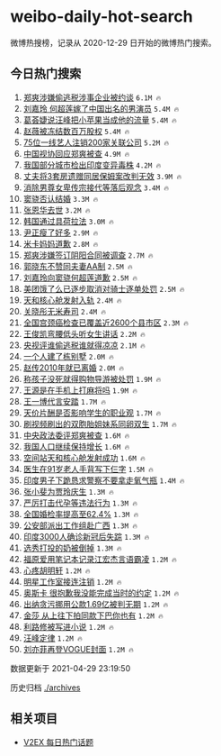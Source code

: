 # weibo-daily-hot-search

微博热搜榜，记录从 2020-12-29 日开始的微博热门搜索。

## 今日热门搜索

<!-- BEGIN -->

1. [郑爽涉嫌偷逃税涉事企业被约谈](https://s.weibo.com/weibo?q=%23%E9%83%91%E7%88%BD%E6%B6%89%E5%AB%8C%E5%81%B7%E9%80%83%E7%A8%8E%E6%B6%89%E4%BA%8B%E4%BC%81%E4%B8%9A%E8%A2%AB%E7%BA%A6%E8%B0%88%23&Refer=top) `6.1M 🔥`
1. [刘嘉玲 何超莲嫁了中国出名的男演员](https://s.weibo.com/weibo?q=%E5%88%98%E5%98%89%E7%8E%B2%20%E4%BD%95%E8%B6%85%E8%8E%B2%E5%AB%81%E4%BA%86%E4%B8%AD%E5%9B%BD%E5%87%BA%E5%90%8D%E7%9A%84%E7%94%B7%E6%BC%94%E5%91%98&Refer=top) `5.4M 🔥`
1. [葛荟婕说汪峰把小苹果当成他的流量](https://s.weibo.com/weibo?q=%23%E8%91%9B%E8%8D%9F%E5%A9%95%E8%AF%B4%E6%B1%AA%E5%B3%B0%E6%8A%8A%E5%B0%8F%E8%8B%B9%E6%9E%9C%E5%BD%93%E6%88%90%E4%BB%96%E7%9A%84%E6%B5%81%E9%87%8F%23&Refer=top) `5.4M 🔥`
1. [赵薇被冻结数百万股权](https://s.weibo.com/weibo?q=%E8%B5%B5%E8%96%87%E8%A2%AB%E5%86%BB%E7%BB%93%E6%95%B0%E7%99%BE%E4%B8%87%E8%82%A1%E6%9D%83&Refer=top) `5.4M 🔥`
1. [75位一线艺人注销200家关联公司](https://s.weibo.com/weibo?q=%2375%E4%BD%8D%E4%B8%80%E7%BA%BF%E8%89%BA%E4%BA%BA%E6%B3%A8%E9%94%80200%E5%AE%B6%E5%85%B3%E8%81%94%E5%85%AC%E5%8F%B8%23&Refer=top) `5.2M 🔥`
1. [中国视协回应郑爽被查](https://s.weibo.com/weibo?q=%23%E4%B8%AD%E5%9B%BD%E8%A7%86%E5%8D%8F%E5%9B%9E%E5%BA%94%E9%83%91%E7%88%BD%E8%A2%AB%E6%9F%A5%23&Refer=top) `4.9M 🔥`
1. [我国部分城市检出印度变异毒株](https://s.weibo.com/weibo?q=%23%E6%88%91%E5%9B%BD%E9%83%A8%E5%88%86%E5%9F%8E%E5%B8%82%E6%A3%80%E5%87%BA%E5%8D%B0%E5%BA%A6%E5%8F%98%E5%BC%82%E6%AF%92%E6%A0%AA%23&Refer=top) `4.2M 🔥`
1. [丈夫将3套房遗赠同居保姆案改判无效](https://s.weibo.com/weibo?q=%23%E4%B8%88%E5%A4%AB%E5%B0%863%E5%A5%97%E6%88%BF%E9%81%97%E8%B5%A0%E5%90%8C%E5%B1%85%E4%BF%9D%E5%A7%86%E6%A1%88%E6%94%B9%E5%88%A4%E6%97%A0%E6%95%88%23&Refer=top) `3.9M 🔥`
1. [消除男尊女卑传宗接代等落后观念](https://s.weibo.com/weibo?q=%23%E6%B6%88%E9%99%A4%E7%94%B7%E5%B0%8A%E5%A5%B3%E5%8D%91%E4%BC%A0%E5%AE%97%E6%8E%A5%E4%BB%A3%E7%AD%89%E8%90%BD%E5%90%8E%E8%A7%82%E5%BF%B5%23&Refer=top) `3.4M 🔥`
1. [窦骁否认结婚](https://s.weibo.com/weibo?q=%E7%AA%A6%E9%AA%81%E5%90%A6%E8%AE%A4%E7%BB%93%E5%A9%9A&Refer=top) `3.3M 🔥`
1. [张恩华去世](https://s.weibo.com/weibo?q=%23%E5%BC%A0%E6%81%A9%E5%8D%8E%E5%8E%BB%E4%B8%96%23&Refer=top) `3.2M 🔥`
1. [韩国通过具荷拉法](https://s.weibo.com/weibo?q=%23%E9%9F%A9%E5%9B%BD%E9%80%9A%E8%BF%87%E5%85%B7%E8%8D%B7%E6%8B%89%E6%B3%95%23&Refer=top) `3.0M 🔥`
1. [尹正瘦了好多](https://s.weibo.com/weibo?q=%23%E5%B0%B9%E6%AD%A3%E7%98%A6%E4%BA%86%E5%A5%BD%E5%A4%9A%23&Refer=top) `2.9M 🔥`
1. [米卡妈妈道歉](https://s.weibo.com/weibo?q=%23%E7%B1%B3%E5%8D%A1%E5%A6%88%E5%A6%88%E9%81%93%E6%AD%89%23&Refer=top) `2.8M 🔥`
1. [郑爽涉嫌签订阴阳合同被调查](https://s.weibo.com/weibo?q=%23%E9%83%91%E7%88%BD%E6%B6%89%E5%AB%8C%E7%AD%BE%E8%AE%A2%E9%98%B4%E9%98%B3%E5%90%88%E5%90%8C%E8%A2%AB%E8%B0%83%E6%9F%A5%23&Refer=top) `2.7M 🔥`
1. [郭晓东不赞同夫妻AA制](https://s.weibo.com/weibo?q=%23%E9%83%AD%E6%99%93%E4%B8%9C%E4%B8%8D%E8%B5%9E%E5%90%8C%E5%A4%AB%E5%A6%BBAA%E5%88%B6%23&Refer=top) `2.5M 🔥`
1. [刘嘉玲向窦骁何超莲道歉](https://s.weibo.com/weibo?q=%E5%88%98%E5%98%89%E7%8E%B2%E5%90%91%E7%AA%A6%E9%AA%81%E4%BD%95%E8%B6%85%E8%8E%B2%E9%81%93%E6%AD%89&Refer=top) `2.5M 🔥`
1. [美团饿了么已逐步取消对骑士逐单处罚](https://s.weibo.com/weibo?q=%23%E7%BE%8E%E5%9B%A2%E9%A5%BF%E4%BA%86%E4%B9%88%E5%B7%B2%E9%80%90%E6%AD%A5%E5%8F%96%E6%B6%88%E5%AF%B9%E9%AA%91%E5%A3%AB%E9%80%90%E5%8D%95%E5%A4%84%E7%BD%9A%23&Refer=top) `2.5M 🔥`
1. [天和核心舱发射入轨](https://s.weibo.com/weibo?q=%23%E5%A4%A9%E5%92%8C%E6%A0%B8%E5%BF%83%E8%88%B1%E5%8F%91%E5%B0%84%E5%85%A5%E8%BD%A8%23&Refer=top) `2.4M 🔥`
1. [关晓彤无米寿司](https://s.weibo.com/weibo?q=%23%E5%85%B3%E6%99%93%E5%BD%A4%E6%97%A0%E7%B1%B3%E5%AF%BF%E5%8F%B8%23&Refer=top) `2.4M 🔥`
1. [全国宫颈癌检查已覆盖近2600个县市区](https://s.weibo.com/weibo?q=%23%E5%85%A8%E5%9B%BD%E5%AE%AB%E9%A2%88%E7%99%8C%E6%A3%80%E6%9F%A5%E5%B7%B2%E8%A6%86%E7%9B%96%E8%BF%912600%E4%B8%AA%E5%8E%BF%E5%B8%82%E5%8C%BA%23&Refer=top) `2.3M 🔥`
1. [王俊凯弯腰低头听女生讲话](https://s.weibo.com/weibo?q=%23%E7%8E%8B%E4%BF%8A%E5%87%AF%E5%BC%AF%E8%85%B0%E4%BD%8E%E5%A4%B4%E5%90%AC%E5%A5%B3%E7%94%9F%E8%AE%B2%E8%AF%9D%23&Refer=top) `2.2M 🔥`
1. [央视评谁偷逃税谁就得凉凉](https://s.weibo.com/weibo?q=%23%E5%A4%AE%E8%A7%86%E8%AF%84%E8%B0%81%E5%81%B7%E9%80%83%E7%A8%8E%E8%B0%81%E5%B0%B1%E5%BE%97%E5%87%89%E5%87%89%23&Refer=top) `2.1M 🔥`
1. [一个人建了栋别墅](https://s.weibo.com/weibo?q=%23%E4%B8%80%E4%B8%AA%E4%BA%BA%E5%BB%BA%E4%BA%86%E6%A0%8B%E5%88%AB%E5%A2%85%23&Refer=top) `2.0M 🔥`
1. [赵传2010年就已离婚](https://s.weibo.com/weibo?q=%E8%B5%B5%E4%BC%A02010%E5%B9%B4%E5%B0%B1%E5%B7%B2%E7%A6%BB%E5%A9%9A&Refer=top) `2.0M 🔥`
1. [称孩子没死就得购物导游被处罚](https://s.weibo.com/weibo?q=%23%E7%A7%B0%E5%AD%A9%E5%AD%90%E6%B2%A1%E6%AD%BB%E5%B0%B1%E5%BE%97%E8%B4%AD%E7%89%A9%E5%AF%BC%E6%B8%B8%E8%A2%AB%E5%A4%84%E7%BD%9A%23&Refer=top) `1.9M 🔥`
1. [王源是在手机上打麻将吗](https://s.weibo.com/weibo?q=%23%E7%8E%8B%E6%BA%90%E6%98%AF%E5%9C%A8%E6%89%8B%E6%9C%BA%E4%B8%8A%E6%89%93%E9%BA%BB%E5%B0%86%E5%90%97%23&Refer=top) `1.9M 🔥`
1. [王一博代言安踏](https://s.weibo.com/weibo?q=%23%E7%8E%8B%E4%B8%80%E5%8D%9A%E4%BB%A3%E8%A8%80%E5%AE%89%E8%B8%8F%23&Refer=top) `1.7M 🔥`
1. [天价片酬是否影响学生的职业观](https://s.weibo.com/weibo?q=%23%E5%A4%A9%E4%BB%B7%E7%89%87%E9%85%AC%E6%98%AF%E5%90%A6%E5%BD%B1%E5%93%8D%E5%AD%A6%E7%94%9F%E7%9A%84%E8%81%8C%E4%B8%9A%E8%A7%82%23&Refer=top) `1.7M 🔥`
1. [刷视频刷出的双胞胎姐妹系同卵双生](https://s.weibo.com/weibo?q=%E5%88%B7%E8%A7%86%E9%A2%91%E5%88%B7%E5%87%BA%E7%9A%84%E5%8F%8C%E8%83%9E%E8%83%8E%E5%A7%90%E5%A6%B9%E7%B3%BB%E5%90%8C%E5%8D%B5%E5%8F%8C%E7%94%9F&Refer=top) `1.7M 🔥`
1. [中央政法委评郑爽被查](https://s.weibo.com/weibo?q=%23%E4%B8%AD%E5%A4%AE%E6%94%BF%E6%B3%95%E5%A7%94%E8%AF%84%E9%83%91%E7%88%BD%E8%A2%AB%E6%9F%A5%23&Refer=top) `1.6M 🔥`
1. [我国人口继续保持增长](https://s.weibo.com/weibo?q=%23%E6%88%91%E5%9B%BD%E4%BA%BA%E5%8F%A3%E7%BB%A7%E7%BB%AD%E4%BF%9D%E6%8C%81%E5%A2%9E%E9%95%BF%23&Refer=top) `1.6M 🔥`
1. [空间站天和核心舱发射成功](https://s.weibo.com/weibo?q=%23%E7%A9%BA%E9%97%B4%E7%AB%99%E5%A4%A9%E5%92%8C%E6%A0%B8%E5%BF%83%E8%88%B1%E5%8F%91%E5%B0%84%E6%88%90%E5%8A%9F%23&Refer=top) `1.6M 🔥`
1. [医生在91岁老人手背写下仨字](https://s.weibo.com/weibo?q=%E5%8C%BB%E7%94%9F%E5%9C%A891%E5%B2%81%E8%80%81%E4%BA%BA%E6%89%8B%E8%83%8C%E5%86%99%E4%B8%8B%E4%BB%A8%E5%AD%97&Refer=top) `1.5M 🔥`
1. [印度男子下跪恳求警察不要拿走氧气瓶](https://s.weibo.com/weibo?q=%E5%8D%B0%E5%BA%A6%E7%94%B7%E5%AD%90%E4%B8%8B%E8%B7%AA%E6%81%B3%E6%B1%82%E8%AD%A6%E5%AF%9F%E4%B8%8D%E8%A6%81%E6%8B%BF%E8%B5%B0%E6%B0%A7%E6%B0%94%E7%93%B6&Refer=top) `1.4M 🔥`
1. [张小斐为贾玲庆生](https://s.weibo.com/weibo?q=%23%E5%BC%A0%E5%B0%8F%E6%96%90%E4%B8%BA%E8%B4%BE%E7%8E%B2%E5%BA%86%E7%94%9F%23&Refer=top) `1.3M 🔥`
1. [严厉打击代孕等违法行为](https://s.weibo.com/weibo?q=%23%E4%B8%A5%E5%8E%89%E6%89%93%E5%87%BB%E4%BB%A3%E5%AD%95%E7%AD%89%E8%BF%9D%E6%B3%95%E8%A1%8C%E4%B8%BA%23&Refer=top) `1.3M 🔥`
1. [全国婚检率提高至62.4%](https://s.weibo.com/weibo?q=%23%E5%85%A8%E5%9B%BD%E5%A9%9A%E6%A3%80%E7%8E%87%E6%8F%90%E9%AB%98%E8%87%B362.4%25%23&Refer=top) `1.3M 🔥`
1. [公安部派出工作组赴广西](https://s.weibo.com/weibo?q=%23%E5%85%AC%E5%AE%89%E9%83%A8%E6%B4%BE%E5%87%BA%E5%B7%A5%E4%BD%9C%E7%BB%84%E8%B5%B4%E5%B9%BF%E8%A5%BF%23&Refer=top) `1.3M 🔥`
1. [印度3000人确诊新冠后失踪](https://s.weibo.com/weibo?q=%E5%8D%B0%E5%BA%A63000%E4%BA%BA%E7%A1%AE%E8%AF%8A%E6%96%B0%E5%86%A0%E5%90%8E%E5%A4%B1%E8%B8%AA&Refer=top) `1.3M 🔥`
1. [选秀打投的奶被倒掉](https://s.weibo.com/weibo?q=%23%E9%80%89%E7%A7%80%E6%89%93%E6%8A%95%E7%9A%84%E5%A5%B6%E8%A2%AB%E5%80%92%E6%8E%89%23&Refer=top) `1.3M 🔥`
1. [福原爱用笔记本记录江宏杰言语霸凌](https://s.weibo.com/weibo?q=%E7%A6%8F%E5%8E%9F%E7%88%B1%E7%94%A8%E7%AC%94%E8%AE%B0%E6%9C%AC%E8%AE%B0%E5%BD%95%E6%B1%9F%E5%AE%8F%E6%9D%B0%E8%A8%80%E8%AF%AD%E9%9C%B8%E5%87%8C&Refer=top) `1.2M 🔥`
1. [心疼胡明轩](https://s.weibo.com/weibo?q=%E5%BF%83%E7%96%BC%E8%83%A1%E6%98%8E%E8%BD%A9&Refer=top) `1.2M 🔥`
1. [明星工作室接连注销](https://s.weibo.com/weibo?q=%23%E6%98%8E%E6%98%9F%E5%B7%A5%E4%BD%9C%E5%AE%A4%E6%8E%A5%E8%BF%9E%E6%B3%A8%E9%94%80%23&Refer=top) `1.2M 🔥`
1. [奥斯卡 很抱歉我没能完成当时的约定](https://s.weibo.com/weibo?q=%E5%A5%A5%E6%96%AF%E5%8D%A1%20%E5%BE%88%E6%8A%B1%E6%AD%89%E6%88%91%E6%B2%A1%E8%83%BD%E5%AE%8C%E6%88%90%E5%BD%93%E6%97%B6%E7%9A%84%E7%BA%A6%E5%AE%9A&Refer=top) `1.2M 🔥`
1. [出纳贪污挪用公款1.69亿被判无期](https://s.weibo.com/weibo?q=%23%E5%87%BA%E7%BA%B3%E8%B4%AA%E6%B1%A1%E6%8C%AA%E7%94%A8%E5%85%AC%E6%AC%BE1.69%E4%BA%BF%E8%A2%AB%E5%88%A4%E6%97%A0%E6%9C%9F%23&Refer=top) `1.2M 🔥`
1. [金莎 从上往下拍同款下巴你也有](https://s.weibo.com/weibo?q=%E9%87%91%E8%8E%8E%20%E4%BB%8E%E4%B8%8A%E5%BE%80%E4%B8%8B%E6%8B%8D%E5%90%8C%E6%AC%BE%E4%B8%8B%E5%B7%B4%E4%BD%A0%E4%B9%9F%E6%9C%89&Refer=top) `1.2M 🔥`
1. [利路修被写进小说](https://s.weibo.com/weibo?q=%23%E5%88%A9%E8%B7%AF%E4%BF%AE%E8%A2%AB%E5%86%99%E8%BF%9B%E5%B0%8F%E8%AF%B4%23&Refer=top) `1.2M 🔥`
1. [汪峰定律](https://s.weibo.com/weibo?q=%23%E6%B1%AA%E5%B3%B0%E5%AE%9A%E5%BE%8B%23&Refer=top) `1.2M 🔥`
1. [刘亦菲再登VOGUE封面](https://s.weibo.com/weibo?q=%23%E5%88%98%E4%BA%A6%E8%8F%B2%E5%86%8D%E7%99%BBVOGUE%E5%B0%81%E9%9D%A2%23&Refer=top) `1.2M 🔥`

数据更新于 2021-04-29 23:19:50

<!-- END -->

历史归档 [./archives](./archives)

## 相关项目

- [V2EX 每日热门话题](https://github.com/boojack/v2ex-daily-hot-topic)
